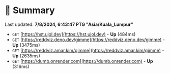 # 📖 Summary
Last updated: **7/8/2024, 6:43:47 PTG "Asia/Kuala_Lumpur"**

- `GET` [https://hst.ujol.dev](https://hst.ujol.dev) - **Up** (484ms)
- `GET` [https://reddviz.deno.dev/gimme](https://reddviz.deno.dev/gimme) - **Up** (3475ms)
- `GET` [https://reddviz.amar.kim/gimme](https://reddviz.amar.kim/gimme) - **Up** (2635ms)
- `GET` [https://dumb.onrender.com](https://dumb.onrender.com) - **Up** (316ms)
